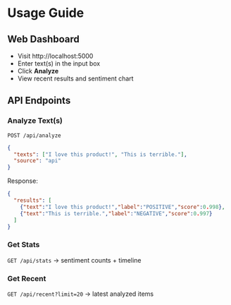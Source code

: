 # Usage Guide

## Web Dashboard
- Visit http://localhost:5000
- Enter text(s) in the input box
- Click **Analyze**
- View recent results and sentiment chart

## API Endpoints

### Analyze Text(s)
`POST /api/analyze`
```json
{
  "texts": ["I love this product!", "This is terrible."],
  "source": "api"
}
```

Response:
```json
{
  "results": [
    {"text":"I love this product!","label":"POSITIVE","score":0.998},
    {"text":"This is terrible.","label":"NEGATIVE","score":0.997}
  ]
}
```

### Get Stats
`GET /api/stats` → sentiment counts + timeline

### Get Recent
`GET /api/recent?limit=20` → latest analyzed items
